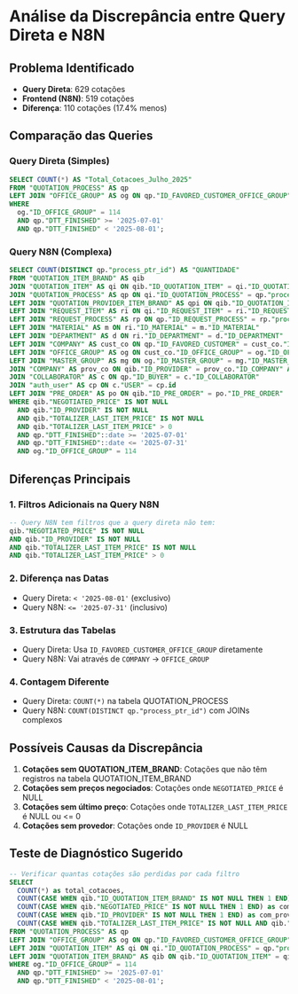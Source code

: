 # Análise da Discrepância entre Query Direta e N8N

## Problema Identificado
- **Query Direta**: 629 cotações
- **Frontend (N8N)**: 519 cotações
- **Diferença**: 110 cotações (17.4% menos)

## Comparação das Queries

### Query Direta (Simples)
```sql
SELECT COUNT(*) AS "Total_Cotacoes_Julho_2025"
FROM "QUOTATION_PROCESS" AS qp
LEFT JOIN "OFFICE_GROUP" AS og ON qp."ID_FAVORED_CUSTOMER_OFFICE_GROUP" = og."ID_OFFICE_GROUP"
WHERE
  og."ID_OFFICE_GROUP" = 114
  AND qp."DTT_FINISHED" >= '2025-07-01'
  AND qp."DTT_FINISHED" < '2025-08-01';
```

### Query N8N (Complexa)
```sql
SELECT COUNT(DISTINCT qp."process_ptr_id") AS "QUANTIDADE"
FROM "QUOTATION_ITEM_BRAND" AS qib 
JOIN "QUOTATION_ITEM" AS qi ON qib."ID_QUOTATION_ITEM" = qi."ID_QUOTATION_ITEM" 
JOIN "QUOTATION_PROCESS" AS qp ON qi."ID_QUOTATION_PROCESS" = qp."process_ptr_id" 
LEFT JOIN "QUOTATION_PROVIDER_ITEM_BRAND" AS qpi ON qib."ID_QUOTATION_ITEM_BRAND" = qpi."ID_QUOTATION_ITEM_BRAND" 
LEFT JOIN "REQUEST_ITEM" AS ri ON qi."ID_REQUEST_ITEM" = ri."ID_REQUEST_ITEM" 
LEFT JOIN "REQUEST_PROCESS" AS rp ON qp."ID_REQUEST_PROCESS" = rp."process_ptr_id" 
LEFT JOIN "MATERIAL" AS m ON ri."ID_MATERIAL" = m."ID_MATERIAL" 
LEFT JOIN "DEPARTMENT" AS d ON ri."ID_DEPARTMENT" = d."ID_DEPARTMENT" 
LEFT JOIN "COMPANY" AS cust_co ON qp."ID_FAVORED_CUSTOMER" = cust_co."ID_COMPANY" AND cust_co."PROFILE" = 'CUSTOMER' 
LEFT JOIN "OFFICE_GROUP" AS og ON cust_co."ID_OFFICE_GROUP" = og."ID_OFFICE_GROUP" 
LEFT JOIN "MASTER_GROUP" AS mg ON og."ID_MASTER_GROUP" = mg."ID_MASTER_GROUP" 
JOIN "COMPANY" AS prov_co ON qib."ID_PROVIDER" = prov_co."ID_COMPANY" AND prov_co."PROFILE" = 'PROVIDER' 
JOIN "COLLABORATOR" AS c ON qp."ID_BUYER" = c."ID_COLLABORATOR" 
JOIN "auth_user" AS cp ON c."USER" = cp.id 
LEFT JOIN "PRE_ORDER" AS po ON qib."ID_PRE_ORDER" = po."ID_PRE_ORDER" 
WHERE qib."NEGOTIATED_PRICE" IS NOT NULL 
  AND qib."ID_PROVIDER" IS NOT NULL 
  AND qib."TOTALIZER_LAST_ITEM_PRICE" IS NOT NULL 
  AND qib."TOTALIZER_LAST_ITEM_PRICE" > 0
  AND qp."DTT_FINISHED"::date >= '2025-07-01'
  AND qp."DTT_FINISHED"::date <= '2025-07-31'
  AND og."ID_OFFICE_GROUP" = 114
```

## Diferenças Principais

### 1. **Filtros Adicionais na Query N8N**
```sql
-- Query N8N tem filtros que a query direta não tem:
qib."NEGOTIATED_PRICE" IS NOT NULL 
AND qib."ID_PROVIDER" IS NOT NULL 
AND qib."TOTALIZER_LAST_ITEM_PRICE" IS NOT NULL 
AND qib."TOTALIZER_LAST_ITEM_PRICE" > 0
```

### 2. **Diferença nas Datas**
- Query Direta: `< '2025-08-01'` (exclusivo)
- Query N8N: `<= '2025-07-31'` (inclusivo)

### 3. **Estrutura das Tabelas**
- Query Direta: Usa `ID_FAVORED_CUSTOMER_OFFICE_GROUP` diretamente
- Query N8N: Vai através de `COMPANY` -> `OFFICE_GROUP`

### 4. **Contagem Diferente**
- Query Direta: `COUNT(*)` na tabela QUOTATION_PROCESS
- Query N8N: `COUNT(DISTINCT qp."process_ptr_id")` com JOINs complexos

## Possíveis Causas da Discrepância

1. **Cotações sem QUOTATION_ITEM_BRAND**: Cotações que não têm registros na tabela QUOTATION_ITEM_BRAND
2. **Cotações sem preços negociados**: Cotações onde `NEGOTIATED_PRICE` é NULL
3. **Cotações sem último preço**: Cotações onde `TOTALIZER_LAST_ITEM_PRICE` é NULL ou <= 0
4. **Cotações sem provedor**: Cotações onde `ID_PROVIDER` é NULL

## Teste de Diagnóstico Sugerido

```sql
-- Verificar quantas cotações são perdidas por cada filtro
SELECT 
  COUNT(*) as total_cotacoes,
  COUNT(CASE WHEN qib."ID_QUOTATION_ITEM_BRAND" IS NOT NULL THEN 1 END) as com_item_brand,
  COUNT(CASE WHEN qib."NEGOTIATED_PRICE" IS NOT NULL THEN 1 END) as com_preco_negociado,
  COUNT(CASE WHEN qib."ID_PROVIDER" IS NOT NULL THEN 1 END) as com_provider,
  COUNT(CASE WHEN qib."TOTALIZER_LAST_ITEM_PRICE" IS NOT NULL AND qib."TOTALIZER_LAST_ITEM_PRICE" > 0 THEN 1 END) as com_ultimo_preco_valido
FROM "QUOTATION_PROCESS" AS qp
LEFT JOIN "OFFICE_GROUP" AS og ON qp."ID_FAVORED_CUSTOMER_OFFICE_GROUP" = og."ID_OFFICE_GROUP"
LEFT JOIN "QUOTATION_ITEM" AS qi ON qi."ID_QUOTATION_PROCESS" = qp."process_ptr_id"
LEFT JOIN "QUOTATION_ITEM_BRAND" AS qib ON qib."ID_QUOTATION_ITEM" = qi."ID_QUOTATION_ITEM"
WHERE og."ID_OFFICE_GROUP" = 114
  AND qp."DTT_FINISHED" >= '2025-07-01'
  AND qp."DTT_FINISHED" < '2025-08-01';
```
